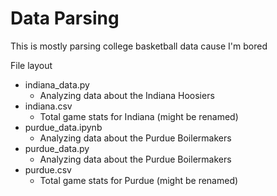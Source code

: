 # Data Parsing

This is mostly parsing college basketball data cause I'm bored

File layout

* indiana_data.py
    * Analyzing data about the Indiana Hoosiers
* indiana.csv
    * Total game stats for Indiana (might be renamed)
* purdue_data.ipynb
    * Analyzing data about the Purdue Boilermakers
* purdue_data.py
    * Analyzing data about the Purdue Boilermakers
* purdue.csv
    * Total game stats for Purdue (might be renamed)